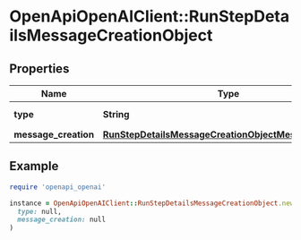 # OpenApiOpenAIClient::RunStepDetailsMessageCreationObject

## Properties

| Name | Type | Description | Notes |
| ---- | ---- | ----------- | ----- |
| **type** | **String** | Always &#x60;message_creation&#x60;. |  |
| **message_creation** | [**RunStepDetailsMessageCreationObjectMessageCreation**](RunStepDetailsMessageCreationObjectMessageCreation.md) |  |  |

## Example

```ruby
require 'openapi_openai'

instance = OpenApiOpenAIClient::RunStepDetailsMessageCreationObject.new(
  type: null,
  message_creation: null
)
```

